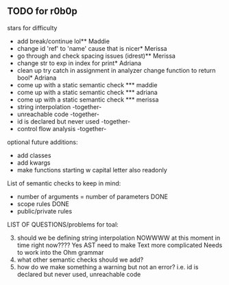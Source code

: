 ## TODO for r0b0p

stars for difficulty

- add break/continue lol\*\* Maddie
- change id 'ref' to 'name' cause that is nicer\* Merissa
- go through and check spacing issues (idrest)\*\* Merissa
- change str to exp in index for print\* Adriana
- clean up try catch in assignment in analyzer change function to return bool\* Adriana
- come up with a static semantic check \*\*\* maddie
- come up with a static semantic check \*\*\* adriana
- come up with a static semantic check \*\*\* merissa
- string interpolation -together-
- unreachable code -together-
- id is declared but never used -together-
- control flow analysis -together-

optional future additions:

- add classes
- add kwargs
- make functions starting w capital letter also readonly

List of semantic checks to keep in mind:

- number of arguments = number of parameters DONE
- scope rules DONE
- public/private rules

LIST OF QUESTIONS/problems for toal:

3. should we be defining string interpolation NOWWWW at this moment in time right now????
   Yes
   AST
   need to make Text more complicated
   Needs to work into the Ohm grammar
4. what other semantic checks should we add?
5. how do we make something a warning but not an error? i.e. id is declared but never used, unreachable code

